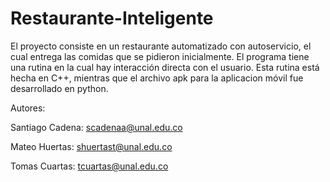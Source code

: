 # Restaurante-Inteligente
El proyecto consiste en un restaurante automatizado con autoservicio, el cual entrega las comidas que se pidieron inicialmente. El programa tiene una rutina en la cual hay interacción directa con el usuario. Esta rutina está hecha en C++, mientras que el archivo apk para la aplicacion móvil fue desarrollado en python.


Autores: 


Santiago Cadena: scadenaa@unal.edu.co


Mateo Huertas: shuertast@unal.edu.co


Tomas Cuartas: tcuartas@unal.edu.co
